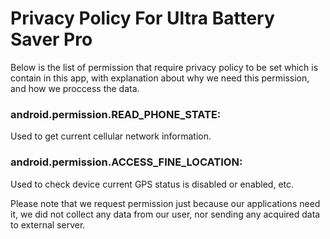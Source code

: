 # Privacy Policy For Ultra Battery Saver Pro






Below is the list of permission that require privacy policy to be set which is contain in this app, with explanation about why we need this permission, and how we proccess the data.


### android.permission.READ_PHONE_STATE:

Used to get current cellular network information.


### android.permission.ACCESS_FINE_LOCATION:

Used to check device current GPS status is disabled or enabled, etc.



Please note that we request permission just because our applications need it, we did not collect any data from our user, nor sending any acquired data to external server.
